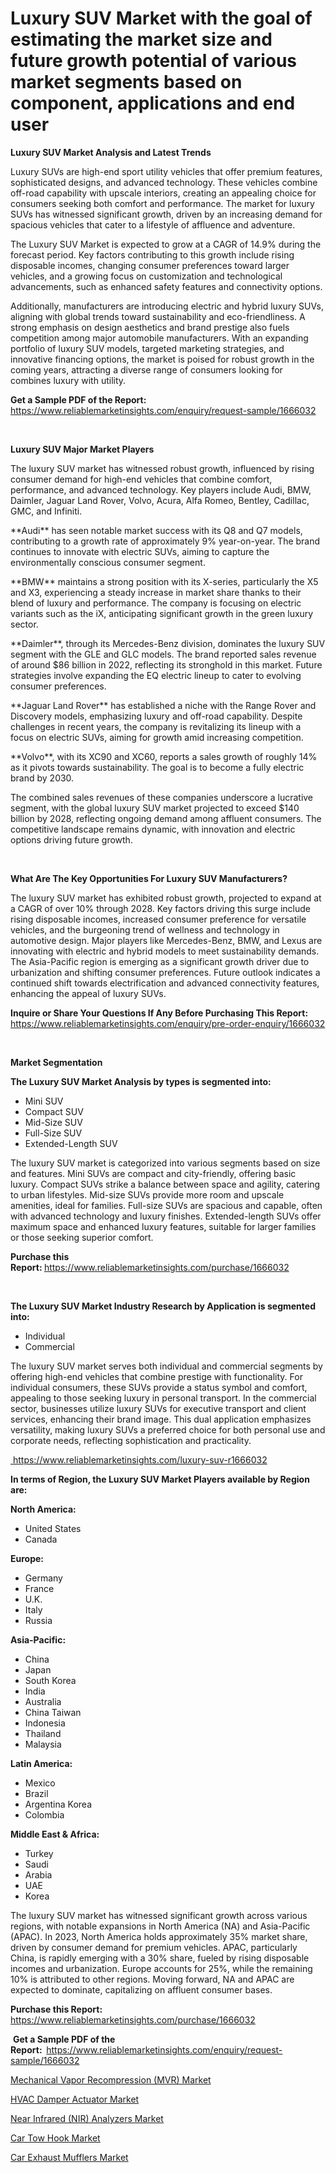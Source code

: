 <p><h1>Luxury SUV Market with the goal of estimating the market size and future growth potential of various market segments based on component, applications and end user</h1></p><p><strong>Luxury SUV Market Analysis and Latest Trends</strong></p>
<p><p>Luxury SUVs are high-end sport utility vehicles that offer premium features, sophisticated designs, and advanced technology. These vehicles combine off-road capability with upscale interiors, creating an appealing choice for consumers seeking both comfort and performance. The market for luxury SUVs has witnessed significant growth, driven by an increasing demand for spacious vehicles that cater to a lifestyle of affluence and adventure.</p><p>The Luxury SUV Market is expected to grow at a CAGR of 14.9% during the forecast period. Key factors contributing to this growth include rising disposable incomes, changing consumer preferences toward larger vehicles, and a growing focus on customization and technological advancements, such as enhanced safety features and connectivity options. </p><p>Additionally, manufacturers are introducing electric and hybrid luxury SUVs, aligning with global trends toward sustainability and eco-friendliness. A strong emphasis on design aesthetics and brand prestige also fuels competition among major automobile manufacturers. With an expanding portfolio of luxury SUV models, targeted marketing strategies, and innovative financing options, the market is poised for robust growth in the coming years, attracting a diverse range of consumers looking for combines luxury with utility.</p></p>
<p><strong>Get a Sample PDF of the Report:&nbsp;</strong> <a href="https://www.reliablemarketinsights.com/enquiry/request-sample/1666032?utm_campaign=2241&utm_medium=2&utm_source=Github&utm_content=ia&utm_term=30032025&utm_id=luxury-suv">https://www.reliablemarketinsights.com/enquiry/request-sample/1666032</a></p>
<p>&nbsp;</p>
<p><strong>Luxury SUV Major Market Players</strong></p>
<p><p>The luxury SUV market has witnessed robust growth, influenced by rising consumer demand for high-end vehicles that combine comfort, performance, and advanced technology. Key players include Audi, BMW, Daimler, Jaguar Land Rover, Volvo, Acura, Alfa Romeo, Bentley, Cadillac, GMC, and Infiniti. </p><p>**Audi** has seen notable market success with its Q8 and Q7 models, contributing to a growth rate of approximately 9% year-on-year. The brand continues to innovate with electric SUVs, aiming to capture the environmentally conscious consumer segment. </p><p>**BMW** maintains a strong position with its X-series, particularly the X5 and X3, experiencing a steady increase in market share thanks to their blend of luxury and performance. The company is focusing on electric variants such as the iX, anticipating significant growth in the green luxury sector.</p><p>**Daimler**, through its Mercedes-Benz division, dominates the luxury SUV segment with the GLE and GLC models. The brand reported sales revenue of around $86 billion in 2022, reflecting its stronghold in this market. Future strategies involve expanding the EQ electric lineup to cater to evolving consumer preferences.</p><p>**Jaguar Land Rover** has established a niche with the Range Rover and Discovery models, emphasizing luxury and off-road capability. Despite challenges in recent years, the company is revitalizing its lineup with a focus on electric SUVs, aiming for growth amid increasing competition.</p><p>**Volvo**, with its XC90 and XC60, reports a sales growth of roughly 14% as it pivots towards sustainability. The goal is to become a fully electric brand by 2030.</p><p>The combined sales revenues of these companies underscore a lucrative segment, with the global luxury SUV market projected to exceed $140 billion by 2028, reflecting ongoing demand among affluent consumers. The competitive landscape remains dynamic, with innovation and electric options driving future growth.</p></p>
<p>&nbsp;</p>
<p><strong>What Are The Key Opportunities For Luxury SUV Manufacturers?</strong></p>
<p><p>The luxury SUV market has exhibited robust growth, projected to expand at a CAGR of over 10% through 2028. Key factors driving this surge include rising disposable incomes, increased consumer preference for versatile vehicles, and the burgeoning trend of wellness and technology in automotive design. Major players like Mercedes-Benz, BMW, and Lexus are innovating with electric and hybrid models to meet sustainability demands. The Asia-Pacific region is emerging as a significant growth driver due to urbanization and shifting consumer preferences. Future outlook indicates a continued shift towards electrification and advanced connectivity features, enhancing the appeal of luxury SUVs.</p></p>
<p><strong>Inquire or Share Your Questions If Any Before Purchasing This Report:</strong> <a href="https://www.reliablemarketinsights.com/enquiry/pre-order-enquiry/1666032?utm_campaign=2241&utm_medium=2&utm_source=Github&utm_content=ia&utm_term=30032025&utm_id=luxury-suv">https://www.reliablemarketinsights.com/enquiry/pre-order-enquiry/1666032</a></p>
<p>&nbsp;</p>
<p><strong>Market Segmentation</strong></p>
<p><strong>The Luxury SUV Market Analysis by types is segmented into:</strong></p>
<p><ul><li>Mini SUV</li><li>Compact SUV</li><li>Mid-Size SUV</li><li>Full-Size SUV</li><li>Extended-Length SUV</li></ul></p>
<p><p>The luxury SUV market is categorized into various segments based on size and features. Mini SUVs are compact and city-friendly, offering basic luxury. Compact SUVs strike a balance between space and agility, catering to urban lifestyles. Mid-size SUVs provide more room and upscale amenities, ideal for families. Full-size SUVs are spacious and capable, often with advanced technology and luxury finishes. Extended-length SUVs offer maximum space and enhanced luxury features, suitable for larger families or those seeking superior comfort.</p></p>
<p><strong>Purchase this Report:&nbsp;</strong><a href="https://www.reliablemarketinsights.com/purchase/1666032?utm_campaign=2241&utm_medium=2&utm_source=Github&utm_content=ia&utm_term=30032025&utm_id=luxury-suv">https://www.reliablemarketinsights.com/purchase/1666032</a></p>
<p>&nbsp;</p>
<p><strong>The Luxury SUV Market Industry Research by Application is segmented into:</strong></p>
<p><ul><li>Individual</li><li>Commercial</li></ul></p>
<p><p>The luxury SUV market serves both individual and commercial segments by offering high-end vehicles that combine prestige with functionality. For individual consumers, these SUVs provide a status symbol and comfort, appealing to those seeking luxury in personal transport. In the commercial sector, businesses utilize luxury SUVs for executive transport and client services, enhancing their brand image. This dual application emphasizes versatility, making luxury SUVs a preferred choice for both personal use and corporate needs, reflecting sophistication and practicality.</p></p>
<p><a href="https://www.reliablemarketinsights.com/luxury-suv-r1666032?utm_campaign=2241&utm_medium=2&utm_source=Github&utm_content=ia&utm_term=30032025&utm_id=luxury-suv">&nbsp;https://www.reliablemarketinsights.com/luxury-suv-r1666032</a></p>
<p><strong>In terms of Region, the Luxury SUV Market Players available by Region are:</strong></p>
<p>
    <p> <strong> North America: </strong>
        <ul>
            <li>United States</li>
            <li>Canada</li>
        </ul>
        </p> 
    <p> <strong> Europe: </strong>
        <ul>
            <li>Germany</li>
            <li>France</li>
            <li>U.K.</li>
            <li>Italy</li>
            <li>Russia</li>
        </ul>
        </p> 
    <p> <strong> Asia-Pacific: </strong>
        <ul>
            <li>China</li>
            <li>Japan</li>
            <li>South Korea</li>
            <li>India</li>
            <li>Australia</li>
            <li>China Taiwan</li>
            <li>Indonesia</li>
            <li>Thailand</li>
            <li>Malaysia</li>
        </ul>
        </p> 
    <p> <strong> Latin America: </strong>
        <ul>
            <li>Mexico</li>
            <li>Brazil</li>
            <li>Argentina Korea</li>
            <li>Colombia</li>
        </ul>
        </p> 
    <p> <strong> Middle East & Africa: </strong>
        <ul>
            <li>Turkey</li>
            <li>Saudi</li>
            <li>Arabia</li>
            <li>UAE</li>
            <li>Korea</li>
        </ul>
    </p>
    </p>
<p><p>The luxury SUV market has witnessed significant growth across various regions, with notable expansions in North America (NA) and Asia-Pacific (APAC). In 2023, North America holds approximately 35% market share, driven by consumer demand for premium vehicles. APAC, particularly China, is rapidly emerging with a 30% share, fueled by rising disposable incomes and urbanization. Europe accounts for 25%, while the remaining 10% is attributed to other regions. Moving forward, NA and APAC are expected to dominate, capitalizing on affluent consumer bases.</p></p>
<p><strong>Purchase this Report: </strong><a href="https://www.reliablemarketinsights.com/purchase/1666032?utm_campaign=2241&utm_medium=2&utm_source=Github&utm_content=ia&utm_term=30032025&utm_id=luxury-suv">https://www.reliablemarketinsights.com/purchase/1666032</a></p>
<p>&nbsp;<strong>Get a Sample PDF of the Report:&nbsp;&nbsp;</strong><a href="https://www.reliablemarketinsights.com/enquiry/request-sample/1666032?utm_campaign=2241&utm_medium=2&utm_source=Github&utm_content=ia&utm_term=30032025&utm_id=luxury-suv">https://www.reliablemarketinsights.com/enquiry/request-sample/1666032</a></p>
<p><strong></strong></p>
<p><p><a href="https://www.linkedin.com/pulse/mechanical-vapor-recompression-mvr-market-size-2025-2032-technology-zqdrf?utm_campaign=2241&utm_medium=2&utm_source=Github&utm_content=ia&utm_term=30032025&utm_id=luxury-suv">Mechanical Vapor Recompression (MVR) Market</a></p><p><a href="https://www.linkedin.com/pulse/hvac-damper-actuator-market-progressan-anticipated-compound-hiazf?utm_campaign=2241&utm_medium=2&utm_source=Github&utm_content=ia&utm_term=30032025&utm_id=luxury-suv">HVAC Damper Actuator Market</a></p><p><a href="https://www.linkedin.com/pulse/projected-revenue-near-infrared-nir-analyzers-market-qqhlf?utm_campaign=2241&utm_medium=2&utm_source=Github&utm_content=ia&utm_term=30032025&utm_id=luxury-suv">Near Infrared (NIR) Analyzers Market</a></p><p><a href="https://github.com/stvnpukaj10/Market-Research-Report-List-1/blob/main/car-tow-hook-market.md?utm_campaign=2241&utm_medium=2&utm_source=Github&utm_content=ia&utm_term=30032025&utm_id=luxury-suv">Car Tow Hook Market</a></p><p><a href="https://github.com/bordzjisela/Market-Research-Report-List-1/blob/main/car-exhaust-mufflers-market.md?utm_campaign=2241&utm_medium=2&utm_source=Github&utm_content=ia&utm_term=30032025&utm_id=luxury-suv">Car Exhaust Mufflers Market</a></p></p>